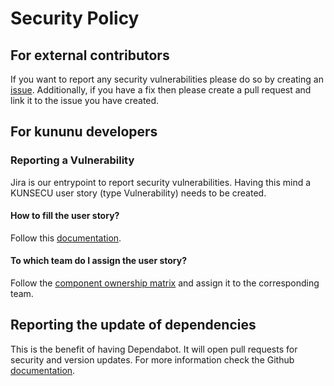 # Security Policy

## For external contributors

If you want to report any security vulnerabilities please do so by creating an [issue](https://github.com/kununu/testing-bundle/issues).
Additionally, if you have a fix then please create a pull request and link it to the issue you have created.

## For kununu developers

### Reporting a Vulnerability

Jira is our entrypoint to report security vulnerabilities. Having this mind a KUNSECU user story (type Vulnerability) needs to be created. 

#### How to fill the user story? 

Follow this [documentation](https://confluence.xing.hh/pages/viewpage.action?pageId=381133070).

#### To which team do I assign the user story? 

Follow the [component ownership matrix](https://confluence.xing.hh/display/kununu/Component+ownership+and+support) and assign it to the corresponding team.

## Reporting the update of dependencies

This is the benefit of having Dependabot. It will open pull requests for security and version updates. For more information check the Github [documentation](https://docs.github.com/en/github/administering-a-repository/managing-pull-requests-for-dependency-updates).
